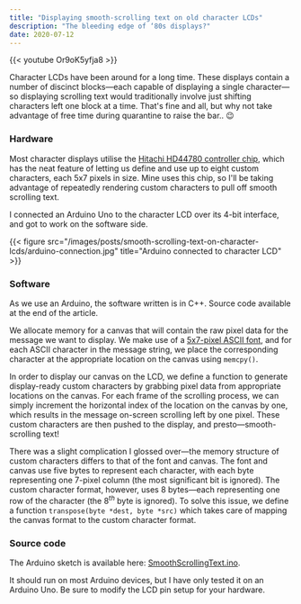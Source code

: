 ```yaml
---
title: "Displaying smooth-scrolling text on old character LCDs"
description: "The bleeding edge of ‘80s displays?"
date: 2020-07-12
---
```


{{< youtube Or9oK5yfja8 >}}

Character LCDs have been around for a long time. These displays contain a number of discinct blocks—each capable of displaying a single character—so displaying
scrolling text would traditionally involve just shifting characters left one block at a time.
That's fine and all, but why not take advantage of free time during quarantine to raise the bar.. 😉

### Hardware
Most character displays utilise the [Hitachi HD44780 controller chip](https://en.wikipedia.org/wiki/Hitachi_HD44780_LCD_controller),
which has the neat feature of letting us define and use up to eight custom characters, each 5x7 pixels in size.
Mine uses this chip, so I'll be taking advantage of repeatedly rendering custom characters to pull off smooth scrolling text.

I connected an Arduino Uno to the character LCD over its 4-bit interface, and got to work on the software side.

{{< figure src="/images/posts/smooth-scrolling-text-on-character-lcds/arduino-connection.jpg" title="Arduino connected to character LCD" >}}

### Software
As we use an Arduino, the software written is in C++. Source code available at the end of the article.

We allocate memory for a canvas that will contain the raw pixel data for the message we want to display. We make use of a
[5x7-pixel ASCII font](https://github.com/Ameba8195/Arduino/blob/master/hardware_v2/cores/arduino/font5x7.h), and for each ASCII character
in the message string, we place the corresponding character at the appropriate location on the canvas using `memcpy()`.

In order to display our canvas on the LCD, we define a function to generate display-ready custom characters by grabbing pixel data from appropriate locations on
the canvas. For each frame of the scrolling process, we can simply increment the horizontal index of the location on the canvas by one, which results
in the message on-screen scrolling left by one pixel. These custom characters are then pushed to the display, and presto—smooth-scrolling text!

There was a slight complication I glossed over—the memory structure of custom characters differs to that of the font and canvas. The font and canvas use five
bytes to represent each character, with each byte representing one 7-pixel column (the most significant bit is ignored). The custom character format,
however, uses 8 bytes—each representing one row of the character (the 8<sup>*th*</sup> byte is ignored). To solve this issue, we define a function `transpose(byte *dest, byte *src)`
which takes care of mapping the canvas format to the custom character format.

### Source code
The Arduino sketch is available here: [SmoothScrollingText.ino](/files/posts/smooth-scrolling-text-on-character-lcds/SmoothScrollingText.ino).

It should run on most Arduino devices, but I have only tested it on an Arduino Uno. Be sure to modify the LCD pin setup for your hardware.
